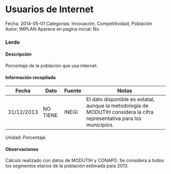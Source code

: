 Usuarios de Internet
=====

Fecha: 2014-05-01
Categorías: Innovación, Competitividad, Población
Autor: IMPLAN
Aparece en pagina inicial: No

### Lerdo

#### Descripción

Porcentaje de la población que usa internet.

<!-- break -->

#### Información recopilada

<table class="table table-hover table-bordered matriz">
  <thead>
    <tr><th>Fecha</th><th>Dato</th><th>Fuente</th><th>Notas</th></tr>
  </thead>
  <tbody>
    <tr><td class="centrado">31/12/2013</td><td class="derecha">NO TIENE</td><td>INEGI</td><td>El dato disponible es estatal, aunque la metodología de MODUTIH considera la cifra representativa para los municipios.</td></tr>
  </tbody>
</table>

Unidad: Porcentaje.

#### Observaciones

Cálculo realizado con datos de MODUTIH y CONAPO. Se considera a todos los segmentos etarios de la población estimada para 2013.
